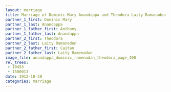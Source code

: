 ```yaml
---
layout: marriage
title: Marriage of Dominic Mary Anandappa and Theodora Laity Ramanaden
partner_1_first: Dominic Mary
partner_1_last: Anandappa
partner_1_father_first: Anthony
partner_1_father_last: Anandappa
partner_2_first: Theodora
partner_2_last: Laity Ramanaden
partner_2_father_first: Caitan
partner_2_father_last: Laity Ramenadan
image_file: anandappa_dominic_ramenadan_theodora_page_400
rel_trees:
 - I0453
 - I500013
date: 1912-10-30
categories: marriage
---
```


